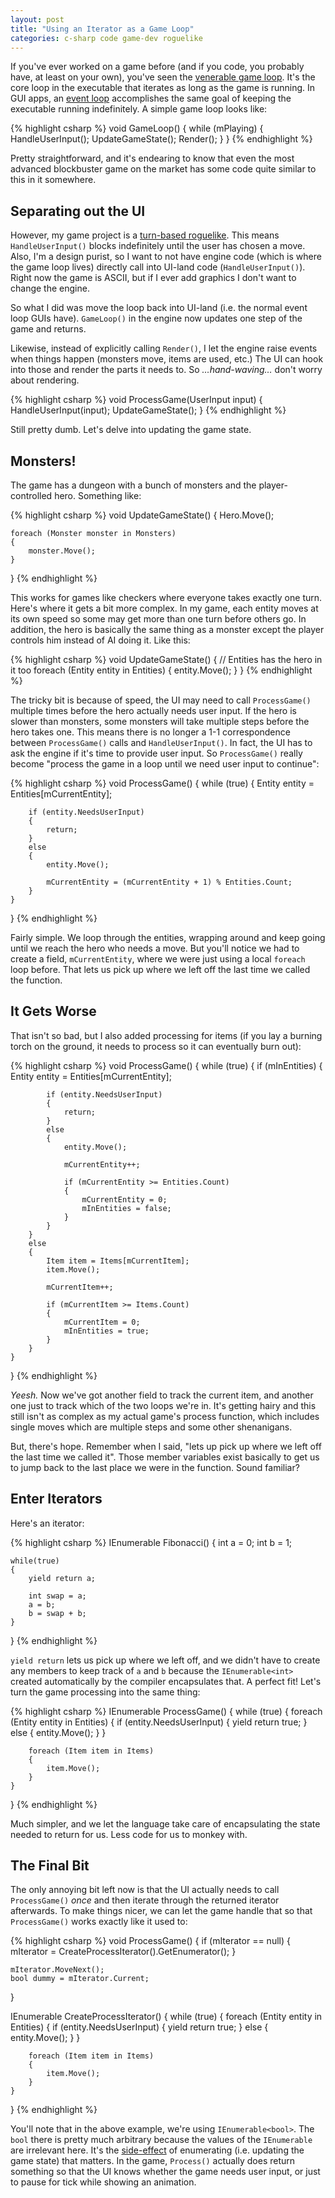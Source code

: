 ```yaml
---
layout: post
title: "Using an Iterator as a Game Loop"
categories: c-sharp code game-dev roguelike
---
```

If you've ever worked on a game before (and if you code, you probably have, at
least on your own), you've seen the [venerable game loop](http://dewitters.koonsolo.com/gameloop.html). It's the core
loop in the executable that iterates as long as the game is running. In GUI
apps, an [event loop](http://en.wikipedia.org/wiki/Event_loop) accomplishes the same goal of keeping the executable
running indefinitely. A simple game loop looks like:

{% highlight csharp %}
void GameLoop()
{
    while (mPlaying)
    {
        HandleUserInput();
        UpdateGameState();
        Render();
    }
}
{% endhighlight %}

Pretty straightforward, and it's endearing to know that even the most advanced
blockbuster game on the market has some code quite similar to this in it
somewhere.

## Separating out the UI

However, my game project is a [turn-based roguelike](http://rephial.org/). This means
`HandleUserInput()` blocks indefinitely until the user has chosen a move.
Also, I'm a design purist, so I want to not have engine code (which is where
the game loop lives) directly call into UI-land code (`HandleUserInput()`).
Right now the game is ASCII, but if I ever add graphics I don't want to change
the engine.

So what I did was move the loop back into UI-land (i.e. the normal event loop
GUIs have). `GameLoop()` in the engine now updates one step of the game and
returns.

Likewise, instead of explicitly calling `Render()`, I let the engine raise
events when things happen (monsters move, items are used, etc.) The UI can
hook into those and render the parts it needs to. So _&hellip;hand-waving&hellip;_ don't
worry about rendering.

{% highlight csharp %}
void ProcessGame(UserInput input)
{
    HandleUserInput(input);
    UpdateGameState();
}
{% endhighlight %}

Still pretty dumb. Let's delve into updating the game state.

## Monsters!

The game has a dungeon with a bunch of monsters and the player-controlled
hero. Something like:

{% highlight csharp %}
void UpdateGameState()
{
    Hero.Move();

    foreach (Monster monster in Monsters)
    {
        monster.Move();
    }
}
{% endhighlight %}

This works for games like checkers where everyone takes exactly one turn.
Here's where it gets a bit more complex. In my game, each entity moves at its
own speed so some may get more than one turn before others go. In addition,
the hero is basically the same thing as a monster except the player controls
him instead of AI doing it. Like this:

{% highlight csharp %}
void UpdateGameState()
{
    // Entities has the hero in it too
    foreach (Entity entity in Entities)
    {
        entity.Move();
    }
}
{% endhighlight %}

The tricky bit is because of speed, the UI may need to call `ProcessGame()`
multiple times before the hero actually needs user input. If the hero is
slower than monsters, some monsters will take multiple steps before the hero
takes one. This means there is no longer a 1-1 correspondence between
`ProcessGame()` calls and `HandleUserInput()`. In fact, the UI has to ask the
engine if it's time to provide user input. So `ProcessGame()` really become
"process the game in a loop until we need user input to continue":

{% highlight csharp %}
void ProcessGame()
{
    while (true)
    {
        Entity entity = Entities[mCurrentEntity];

        if (entity.NeedsUserInput)
        {
            return;
        }
        else
        {
            entity.Move();

            mCurrentEntity = (mCurrentEntity + 1) % Entities.Count;
        }
    }
}
{% endhighlight %}

Fairly simple. We loop through the entities, wrapping around and keep going
until we reach the hero who needs a move. But you'll notice we had to create a
field, `mCurrentEntity`, where we were just using a local `foreach` loop
before. That lets us pick up where we left off the last time we called the
function.

## It Gets Worse

That isn't so bad, but I also added processing for items (if you lay a burning
torch on the ground, it needs to process so it can eventually burn out):

{% highlight csharp %}
void ProcessGame()
{
    while (true)
    {
        if (mInEntities)
        {
            Entity entity = Entities[mCurrentEntity];

            if (entity.NeedsUserInput)
            {
                return;
            }
            else
            {
                entity.Move();

                mCurrentEntity++;

                if (mCurrentEntity >= Entities.Count)
                {
                    mCurrentEntity = 0;
                    mInEntities = false;
                }
            }
        }
        else
        {
            Item item = Items[mCurrentItem];
            item.Move();

            mCurrentItem++;

            if (mCurrentItem >= Items.Count)
            {
                mCurrentItem = 0;
                mInEntities = true;
            }
        }
    }
}
{% endhighlight %}

*Yeesh.* Now we've got another field to track the current item, and another
one just to track which of the two loops we're in. It's getting hairy and this
still isn't as complex as my actual game's process function, which includes
single moves which are multiple steps and some other shenanigans.

But, there's hope. Remember when I said, "lets up pick up where we left off
the last time we called it". Those member variables exist basically to get us
to jump back to the last place we were in the function. Sound familiar?

## Enter Iterators

Here's an iterator:

{% highlight csharp %}
IEnumerable<int> Fibonacci()
{
    int a = 0;
    int b = 1;

    while(true)
    {
        yield return a;

        int swap = a;
        a = b;
        b = swap + b;
    }
}
{% endhighlight %}

`yield return` lets us pick up where we left off, and we didn't have to create
any members to keep track of `a` and `b` because the `IEnumerable<int>`
created automatically by the compiler encapsulates that. A perfect fit! Let's
turn the game processing into the same thing:

{% highlight csharp %}
IEnumerable<bool> ProcessGame()
{
    while (true)
    {
        foreach (Entity entity in Entities)
        {
            if (entity.NeedsUserInput)
            {
                yield return true;
            }
            else
            {
                entity.Move();
            }
        }

        foreach (Item item in Items)
        {
            item.Move();
        }
    }
}
{% endhighlight %}

Much simpler, and we let the language take care of encapsulating the state
needed to return for us. Less code for us to monkey with.

## The Final Bit

The only annoying bit left now is that the UI actually needs to call
`ProcessGame()` *once* and then iterate through the returned iterator
afterwards. To make things nicer, we can let the game handle that so that
`ProcessGame()` works exactly like it used to:

{% highlight csharp %}
void ProcessGame()
{
    if (mIterator == null)
    {
        mIterator = CreateProcessIterator().GetEnumerator();
    }

    mIterator.MoveNext();
    bool dummy = mIterator.Current;
}

IEnumerable<bool> CreateProcessIterator()
{
    while (true)
    {
        foreach (Entity entity in Entities)
        {
            if (entity.NeedsUserInput)
            {
                yield return true;
            }
            else
            {
                entity.Move();
            }
        }

        foreach (Item item in Items)
        {
            item.Move();
        }
    }
}
{% endhighlight %}

You'll note that in the above example, we're using `IEnumerable<bool>`. The
`bool` there is pretty much arbitrary because the values of the `IEnumerable`
are irrelevant here. It's the [side-effect](http://en.wikipedia.org/wiki/Side_effect_(computer_science)) of enumerating (i.e. updating
the game state) that matters. In the game, `Process()` actually does return
something so that the UI knows whether the game needs user input, or just to
pause for tick while showing an animation.
